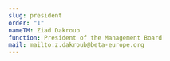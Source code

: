 ```yaml
---
slug: president
order: "1"
nameTM: Ziad Dakroub
function: President of the Management Board
mail: mailto:z.dakroub@beta-europe.org
---
```

